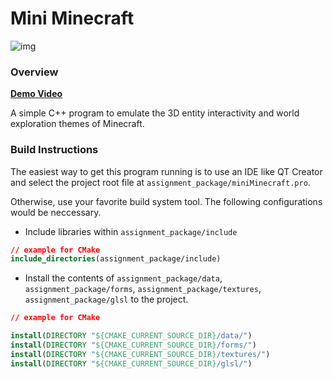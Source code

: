 # Mini Minecraft

![img](thumbnail.png)

### Overview

**[Demo Video](https://youtu.be/KJk70-qdE_o)**

A simple C++ program to emulate the 3D entity interactivity and world exploration themes of Minecraft.

### Build Instructions

The easiest way to get this program running is to use an IDE like QT Creator and select the project root file at `assignment_package/miniMinecraft.pro`.

Otherwise, use your favorite build system tool. The following configurations would be neccessary.

- Include libraries within `assignment_package/include`

```cmake
// example for CMake
include_directories(assignment_package/include)
``` 

- Install the contents of `assignment_package/data`, `assignment_package/forms`, `assignment_package/textures`, `assignment_package/glsl` to the project.

```cmake
// example for CMake

install(DIRECTORY "${CMAKE_CURRENT_SOURCE_DIR}/data/")
install(DIRECTORY "${CMAKE_CURRENT_SOURCE_DIR}/forms/")
install(DIRECTORY "${CMAKE_CURRENT_SOURCE_DIR}/textures/")
install(DIRECTORY "${CMAKE_CURRENT_SOURCE_DIR}/glsl/")
```